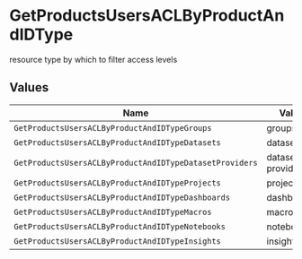 # GetProductsUsersACLByProductAndIDType

resource type by which to filter access levels


## Values

| Name                                                    | Value                                                   |
| ------------------------------------------------------- | ------------------------------------------------------- |
| `GetProductsUsersACLByProductAndIDTypeGroups`           | groups                                                  |
| `GetProductsUsersACLByProductAndIDTypeDatasets`         | datasets                                                |
| `GetProductsUsersACLByProductAndIDTypeDatasetProviders` | dataset-providers                                       |
| `GetProductsUsersACLByProductAndIDTypeProjects`         | projects                                                |
| `GetProductsUsersACLByProductAndIDTypeDashboards`       | dashboards                                              |
| `GetProductsUsersACLByProductAndIDTypeMacros`           | macros                                                  |
| `GetProductsUsersACLByProductAndIDTypeNotebooks`        | notebooks                                               |
| `GetProductsUsersACLByProductAndIDTypeInsights`         | insights                                                |